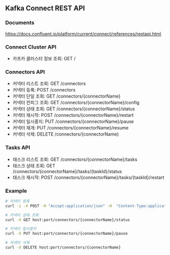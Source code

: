 ## Kafka Connect REST API

### Documents

https://docs.confluent.io/platform/current/connect/references/restapi.html

### Connect Cluster API

* 카프카 클러스터 정보 조회: GET /

### Connectors API

* 커넥터 리스트 조회: GET /connectors
* 커넥터 등록: POST /connectors
* 커넥터 단일 조회: GET /connectors/{connectorName}
* 커넥터 컨피그 조회: GET /connectors/{connectorName}/config
* 커넥터 상태 조회: GET /connectors/{connectorName}/status
* 커넥터 재시작: POST /connectors/{connectorName}/restart
* 커넥터 일시중지: PUT /connectors/{connectorName}/pause
* 커넥터 재개: PUT /connectors/{connectorName}/resume
* 커넥터 삭제: DELETE /connectors/{connectorName}

### Tasks API

* 태스크 리스트 조회: GET /connectors/{connectorName}/tasks
* 태스크 상태 조회: GET /connectors/{connectorName}/tasks/{taskId}/status
* 태스크 재시작: POST /connectors/{connectorName}/tasks/{taskId}/restart

### Example

```bash
# 커넥터 등록
curl -i -X POST -H "Accept:application/json" -H  "Content-Type:application/json" localhost:8083/connectors/ -d @mysql-source-connector.json

# 커넥터 상태 조회
curl -X GET host:port/connectors/{connectorName}/status

# 커넥터 일시중지
curl -X PUT host:port/connectors/{connectorName}/pause

# 커넥터 삭제
curl -X DELETE host:port/connectors/{connectorName}
```
